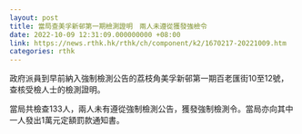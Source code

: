 ```yaml
---
layout: post
title: 當局查美孚新邨第一期檢測證明　兩人未遵從獲發強檢令
date: 2022-10-09 12:31:09.000000000 +08:00
link: https://news.rthk.hk/rthk/ch/component/k2/1670217-20221009.htm
categories: rthk
---
```


政府派員到早前納入強制檢測公告的荔枝角美孚新邨第一期百老匯街10至12號，查核受檢人士的檢測證明。

當局共檢查133人，兩人未有遵從強制檢測公告，獲發強制檢測令。當局亦向其中一人發出1萬元定額罰款通知書。
